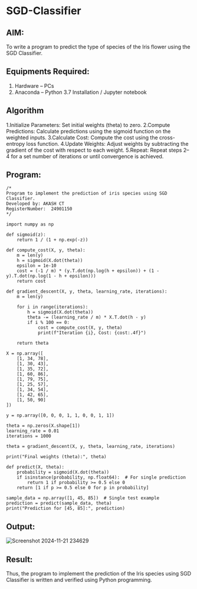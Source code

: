 # SGD-Classifier
## AIM:
To write a program to predict the type of species of the Iris flower using the SGD Classifier.

## Equipments Required:
1. Hardware – PCs
2. Anaconda – Python 3.7 Installation / Jupyter notebook

## Algorithm
1.Initialize Parameters: Set initial weights (theta) to zero. 2.Compute Predictions: Calculate predictions using the sigmoid function on the weighted inputs. 3.Calculate Cost: Compute the cost using the cross-entropy loss function. 4.Update Weights: Adjust weights by subtracting the gradient of the cost with respect to each weight. 5.Repeat: Repeat steps 2–4 for a set number of iterations or until convergence is achieved.
## Program:
```
/*
Program to implement the prediction of iris species using SGD Classifier.
Developed by: AKASH CT
RegisterNumber:  24901150
*/
```
```
import numpy as np

def sigmoid(z):
    return 1 / (1 + np.exp(-z))

def compute_cost(X, y, theta):
    m = len(y)
    h = sigmoid(X.dot(theta))
    epsilon = 1e-10
    cost = (-1 / m) * (y.T.dot(np.log(h + epsilon)) + (1 - y).T.dot(np.log(1 - h + epsilon)))
    return cost

def gradient_descent(X, y, theta, learning_rate, iterations):
    m = len(y)
    
    for i in range(iterations):
        h = sigmoid(X.dot(theta))
        theta -= (learning_rate / m) * X.T.dot(h - y)
        if i % 100 == 0:
            cost = compute_cost(X, y, theta)
            print(f"Iteration {i}, Cost: {cost:.4f}")

    return theta

X = np.array([
    [1, 34, 78],
    [1, 30, 43],
    [1, 35, 72],
    [1, 60, 86],
    [1, 79, 75],
    [1, 25, 57],
    [1, 34, 54],
    [1, 42, 65],
    [1, 50, 90]
])

y = np.array([0, 0, 0, 1, 1, 0, 0, 1, 1])

theta = np.zeros(X.shape[1])
learning_rate = 0.01
iterations = 1000

theta = gradient_descent(X, y, theta, learning_rate, iterations)

print("Final weights (theta):", theta)

def predict(X, theta):
    probability = sigmoid(X.dot(theta))
    if isinstance(probability, np.float64):  # For single prediction
        return 1 if probability >= 0.5 else 0
    return [1 if p >= 0.5 else 0 for p in probability]

sample_data = np.array([1, 45, 85])  # Single test example
prediction = predict(sample_data, theta)
print("Prediction for [45, 85]:", prediction)
```

## Output:
![Screenshot 2024-11-21 234629](https://github.com/user-attachments/assets/354d84fa-810e-4717-a081-f7f00ce84857)



## Result:
Thus, the program to implement the prediction of the Iris species using SGD Classifier is written and verified using Python programming.
